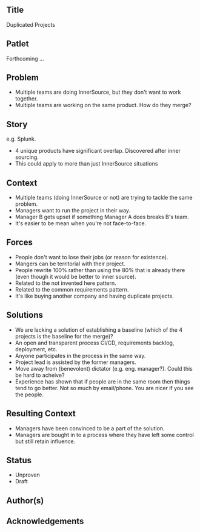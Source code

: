 ## Title

Duplicated Projects

## Patlet

Forthcoming ...

## Problem

* Multiple teams are doing InnerSource, but they don't want to work together.
* Multiple teams are working on the same product.  How do they merge?

## Story

e.g. Splunk. 

* 4 unique products have significant overlap.  Discovered after inner sourcing.
* This could apply to more than just InnerSource situations

## Context

* Multiple teams (doing InnerSource or not) are trying to tackle the same problem.
* Managers want to run the project in their way.
* Manager B gets upset if something Manager A does breaks B's team.
* It's easier to be mean when you're not face-to-face.

## Forces

* People don't want to lose their jobs (or reason for existence).
* Mangers can be territorial with their project.
* People rewrite 100% rather than using the 80% that is already there (even though it would be better to inner source).
* Related to the not invented here pattern.
* Related to the common requirements pattern.
* It's like buying another company and having duplicate projects.

## Solutions

* We are lacking a solution of establishing a baseline (which of the 4 projects is the baseline for the merge)?
* An open and transparent process CI/CD, requirements backlog, deployment, etc.
* Anyone participates in the process in the same way.
* Project lead is assisted by the former managers.
* Move away from (benevolent) dictator (e.g. eng. manager?).  Could this be hard to acheive?
* Experience has shown that if people are in the same room then things tend to go better.  Not so much by email/phone.  You are nicer if you see the people.

## Resulting Context

* Managers have been convinced to be a part of the solution.
* Managers are bought in to a process where they have left some control but still retain influence.

## Status

* Unproven
* Draft

## Author(s)

## Acknowledgements

